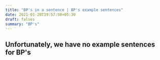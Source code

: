 ```yaml
---
title: "BP's in a sentence | BP's example sentences"
date: 2021-01-20T19:57:50+05:30
draft: falses
summary: "BP's"
---
```

## Unfortunately, we have no example sentences for BP's                 
